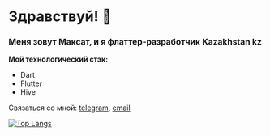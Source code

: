 # Здравствуй! 👋

### Меня зовут Максат, и я флаттер-разработчик Kazakhstan kz

**Мой технологический стэк:**
* Dart
* Flutter
* Hive

Связаться со мной: [telegram](https://t.me/Maks0I), [email](mailto:kapbarovma@mail.ru)

[![Top Langs](https://github-readme-stats.vercel.app/api/top-langs/?username=anuraghazra&layout=compact)](https://github.com/anuraghazra/github-readme-stats)


<!--
**maksgit11/maksgit11** is a ✨ _special_ ✨ repository because its `README.md` (this file) appears on your GitHub profile.

Here are some ideas to get you started:

- 🔭 I’m currently working on ...
- 🌱 I’m currently learning ...
- 👯 I’m looking to collaborate on ...
- 🤔 I’m looking for help with ...
- 💬 Ask me about ...
- 📫 How to reach me: ...
- 😄 Pronouns: ...
- ⚡ Fun fact: ...
-->

